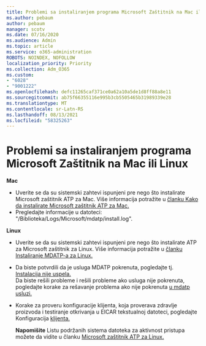 ```yaml
---
title: Problemi sa instaliranjem programa Microsoft Zaštitnik na Mac ili Linux
ms.author: pebaum
author: pebaum
manager: scotv
ms.date: 07/16/2020
ms.audience: Admin
ms.topic: article
ms.service: o365-administration
ROBOTS: NOINDEX, NOFOLLOW
localization_priority: Priority
ms.collection: Adm_O365
ms.custom:
- "6028"
- "9001222"
ms.openlocfilehash: defc11265caf371ce0a62a10a5de1d8ff88a8e11
ms.sourcegitcommit: ab75f66355116e995b3cb5505465b31989339e28
ms.translationtype: MT
ms.contentlocale: sr-Latn-RS
ms.lasthandoff: 08/13/2021
ms.locfileid: "58325263"
---
```

# <a name="issues-installing-microsoft-defender-on-mac-or-linux"></a>Problemi sa instaliranjem programa Microsoft Zaštitnik na Mac ili Linux

**Mac**

- Uverite se da su sistemski zahtevi ispunjeni pre nego što instalirate Microsoft zaštitnik ATP za Mac. Više informacija potražite u [članku Kako da instalirate Microsoft zaštitnik ATP za Mac.](https://docs.microsoft.com/windows/security/threat-protection/microsoft-defender-atp/microsoft-defender-atp-mac#how-to-install-microsoft-defender-atp-for-mac)  
- Pregledajte informacije u datoteci: "/Biblioteka/Logs/Microsoft/mdatp/install.log".

**Linux**

- Uverite se da su sistemski zahtevi ispunjeni pre nego što instalirate ATP za Microsoft zaštitnik za Linux. Više informacija potražite u [članku Instaliranje MDATP-a za Linux.](https://docs.microsoft.com/windows/security/threat-protection/microsoft-defender-atp/microsoft-defender-atp-linux#system-requirements) 
- Da biste potvrdili da je usluga MDATP pokrenuta, pogledajte tj. [Instalacija nije uspela.](https://docs.microsoft.com/windows/security/threat-protection/microsoft-defender-atp/linux-support-install#installation-failed)  
    Da biste rešili probleme i rešili probleme ako usluga nije pokrenuta, pogledajte korake za rešavanje problema ako nije pokrenuta [u mdatp usluzi.](https://docs.microsoft.com/windows/security/threat-protection/microsoft-defender-atp/linux-support-install#steps-to-troubleshoot-if-mdatp-service-isnt-running)
- Korake za proveru konfiguracije klijenta, koja proverava zdravlje proizvoda i testiranje otkrivanja u EICAR tekstualnoj datoteci, pogledajte Konfiguracija [klijenta.](https://docs.microsoft.com/windows/security/threat-protection/microsoft-defender-atp/linux-install-manually#client-configuration)  

    **Napomišite** Listu podržanih sistema datoteka za aktivnost pristupa možete da vidite u članku [Microsoft zaštitnik ATP za Linux.](https://docs.microsoft.com/windows/security/threat-protection/microsoft-defender-atp/microsoft-defender-atp-linux#system-requirements)
